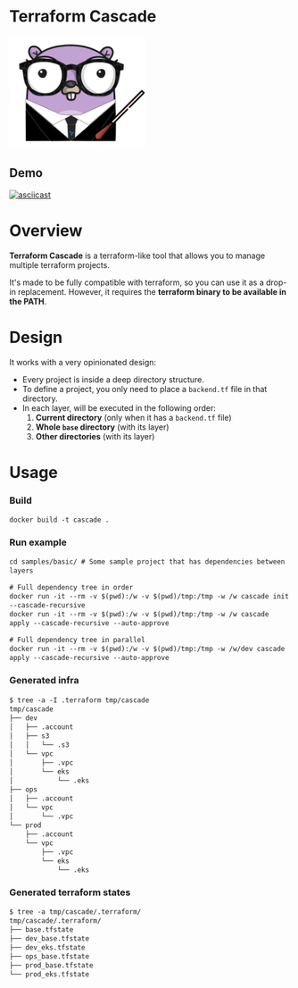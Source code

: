 # Terraform Cascade
<img src="./assets/gopher.png" height="200">

## Demo
[![asciicast](https://asciinema.org/a/598560.svg)](https://asciinema.org/a/598560)

# Overview
**Terraform Cascade** is a terraform-like tool that allows you to manage multiple terraform projects.

It's made to be fully compatible with terraform, so you can use it as a drop-in replacement. However, it requires the **terraform binary to be available in the PATH**.

# Design
It works with a very opinionated design:
* Every project is inside a deep directory structure.
* To define a project, you only need to place a `backend.tf` file in that directory.
* In each layer, will be executed in the following order:
    1. **Current directory** (only when it has a `backend.tf` file)
    2. **Whole `base` directory** (with its layer)
    3. **Other directories** (with its layer)


# Usage

### Build
```
docker build -t cascade .
```

### Run example
```
cd samples/basic/ # Some sample project that has dependencies between layers
```

```
# Full dependency tree in order
docker run -it --rm -v $(pwd):/w -v $(pwd)/tmp:/tmp -w /w cascade init --cascade-recursive
docker run -it --rm -v $(pwd):/w -v $(pwd)/tmp:/tmp -w /w cascade apply --cascade-recursive --auto-approve
```

```
# Full dependency tree in parallel
docker run -it --rm -v $(pwd):/w -v $(pwd)/tmp:/tmp -w /w/dev cascade apply --cascade-recursive --auto-approve
```



### Generated infra
```
$ tree -a -I .terraform tmp/cascade
tmp/cascade
├── dev
│   ├── .account
│   ├── s3
│   │   └── .s3
│   └── vpc
│       ├── .vpc
│       └── eks
│           └── .eks
├── ops
│   ├── .account
│   └── vpc
│       └── .vpc
└── prod
    ├── .account
    └── vpc
        ├── .vpc
        └── eks
            └── .eks
```

### Generated terraform states
```
$ tree -a tmp/cascade/.terraform/
tmp/cascade/.terraform/
├── base.tfstate
├── dev_base.tfstate
├── dev_eks.tfstate
├── ops_base.tfstate
├── prod_base.tfstate
└── prod_eks.tfstate
```
